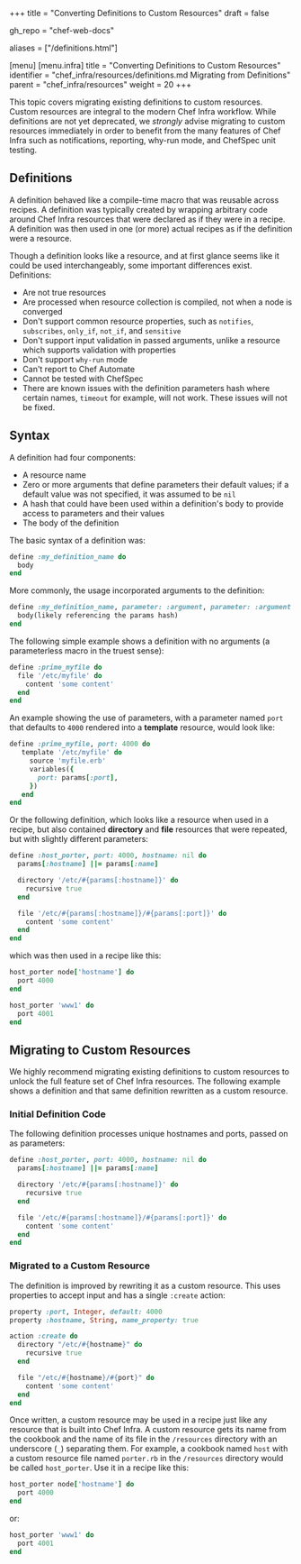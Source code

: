+++
title = "Converting Definitions to Custom Resources"
draft = false

gh_repo = "chef-web-docs"

aliases = ["/definitions.html"]

[menu]
  [menu.infra]
    title = "Converting Definitions to Custom Resources"
    identifier = "chef_infra/resources/definitions.md Migrating from Definitions"
    parent = "chef_infra/resources"
    weight = 20
+++

This topic covers migrating existing definitions to custom resources.
Custom resources are integral to the modern Chef Infra workflow. While
definitions are not yet deprecated, we *strongly* advise migrating to
custom resources immediately in order to benefit from the many features
of Chef Infra such as notifications, reporting, why-run mode, and
ChefSpec unit testing.

## Definitions

A definition behaved like a compile-time macro that was reusable across
recipes. A definition was typically created by wrapping arbitrary code
around Chef Infra resources that were declared as if they were in a
recipe. A definition was then used in one (or more) actual recipes as if
the definition were a resource.

Though a definition looks like a resource, and at first glance seems
like it could be used interchangeably, some important differences exist.
Definitions:

- Are not true resources
- Are processed when resource collection is compiled, not when a node
    is converged
- Don't support common resource properties, such as `notifies`,
    `subscribes`, `only_if`, `not_if`, and `sensitive`
- Don't support input validation in passed arguments, unlike a
    resource which supports validation with properties
- Don't support `why-run` mode
- Can't report to Chef Automate
- Cannot be tested with ChefSpec
- There are known issues with the definition parameters hash where certain names, `timeout` for example,
    will not work. These issues will not be fixed.

## Syntax

A definition had four components:

- A resource name
- Zero or more arguments that define parameters their default values;
    if a default value was not specified, it was assumed to be `nil`
- A hash that could have been used within a definition's body to
    provide access to parameters and their values
- The body of the definition

The basic syntax of a definition was:

```ruby
define :my_definition_name do
  body
end
```

More commonly, the usage incorporated arguments to the definition:

```ruby
define :my_definition_name, parameter: :argument, parameter: :argument do
  body(likely referencing the params hash)
end
```

The following simple example shows a definition with no arguments (a
parameterless macro in the truest sense):

```ruby
define :prime_myfile do
  file '/etc/myfile' do
    content 'some content'
  end
end
```

An example showing the use of parameters, with a parameter named `port`
that defaults to `4000` rendered into a **template** resource, would
look like:

```ruby
define :prime_myfile, port: 4000 do
   template '/etc/myfile' do
     source 'myfile.erb'
     variables({
       port: params[:port],
     })
   end
end
```

Or the following definition, which looks like a resource when used in a
recipe, but also contained **directory** and **file** resources that
were repeated, but with slightly different parameters:

```ruby
define :host_porter, port: 4000, hostname: nil do
  params[:hostname] ||= params[:name]

  directory '/etc/#{params[:hostname]}' do
    recursive true
  end

  file '/etc/#{params[:hostname]}/#{params[:port]}' do
    content 'some content'
  end
end
```

which was then used in a recipe like this:

```ruby
host_porter node['hostname'] do
  port 4000
end

host_porter 'www1' do
  port 4001
end
```

## Migrating to Custom Resources

We highly recommend migrating existing definitions to custom resources
to unlock the full feature set of Chef Infra resources. The following
example shows a definition and that same definition rewritten as a
custom resource.

### Initial Definition Code

The following definition processes unique hostnames and ports, passed on
as parameters:

```ruby
define :host_porter, port: 4000, hostname: nil do
  params[:hostname] ||= params[:name]

  directory '/etc/#{params[:hostname]}' do
    recursive true
  end

  file '/etc/#{params[:hostname]}/#{params[:port]}' do
    content 'some content'
  end
end
```

### Migrated to a Custom Resource

The definition is improved by rewriting it as a custom resource. This
uses properties to accept input and has a single `:create` action:

```ruby
property :port, Integer, default: 4000
property :hostname, String, name_property: true

action :create do
  directory "/etc/#{hostname}" do
    recursive true
  end

  file "/etc/#{hostname}/#{port}" do
    content 'some content'
  end
end
```

Once written, a custom resource may be used in a recipe just like any
resource that is built into Chef Infra. A custom resource gets its name
from the cookbook and the name of its file in the `/resources` directory
with an underscore (`_`) separating them. For example, a cookbook named
`host` with a custom resource file named `porter.rb` in the `/resources`
directory would be called `host_porter`. Use it in a recipe like this:

```ruby
host_porter node['hostname'] do
  port 4000
end
```

or:

```ruby
host_porter 'www1' do
  port 4001
end
```
